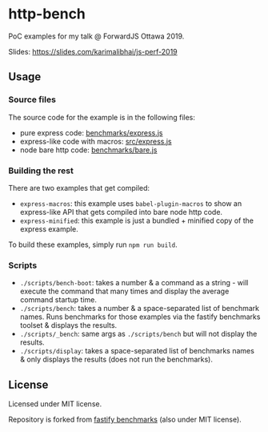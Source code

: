 # http-bench

PoC examples for my talk @ ForwardJS Ottawa 2019.

Slides: https://slides.com/karimalibhai/js-perf-2019

## Usage

### Source files

The source code for the example is in the following files:

- pure express code: [benchmarks/express.js](benchmarks/express.js)
- express-like code with macros: [src/express.js](src/express.js)
- node bare http code: [benchmarks/bare.js](benchmarks/bare.js)

### Building the rest

There are two examples that get compiled:

- `express-macros`: this example uses `babel-plugin-macros` to show an express-like API that gets compiled into bare node http code.
- `express-minified`: this example is just a bundled + minified copy of the express example.

To build these examples, simply run `npm run build`.

### Scripts

- `./scripts/bench-boot`: takes a number & a command as a string - will execute the command that many times and display the average command startup time.
- `./scripts/bench`: takes a number & a space-separated list of benchmark names. Runs benchmarks for those examples via the fastify benchmarks toolset & displays the results.
- `./scripts/_bench`: same args as `./scripts/bench` but will not display the results.
- `./scripts/display`: takes a space-separated list of benchmarks names & only displays the results (does not run the benchmarks).

## License

Licensed under MIT license.

Repository is forked from [fastify benchmarks](https://github.com/fastify/benchmarks) (also under MIT license).
